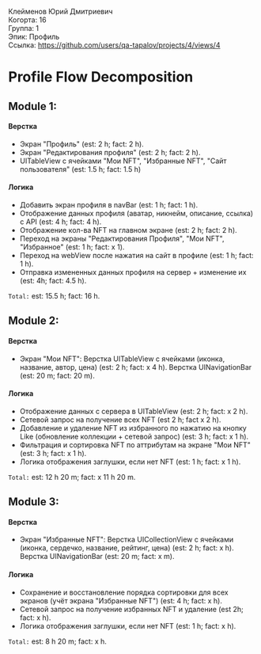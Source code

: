 Клейменов Юрий Дмитриевич 
<br /> Когорта: 16
<br /> Группа: 1
<br /> Эпик: Профиль
<br /> Ссылка: https://github.com/users/qa-tapalov/projects/4/views/4

# Profile Flow Decomposition


## Module 1:

#### Верстка
- Экран "Профиль" (est: 2 h; fact: 2 h).
- Экран "Редактирования профиля" (est: 2 h; fact: 2 h). 
- UITableView с ячейками "Мои NFT", "Избранные NFT", "Сайт пользователя" (est: 1.5 h; fact: 1.5 h)

#### Логика
- Добавить экран профиля в navBar (est: 1 h; fact: 1 h).
- Отображение данных профиля (аватар, никнейм, описание, ссылка) с API (est: 4 h; fact: 4 h).
- Отображение кол-ва NFT на главном экране  (est: 2 h; fact: 2 h).
- Переход на экраны "Редактирования Профиля", "Мои NFT", "Избранное" (est: 1 h; fact: x 1).
- Переход на webView после нажатия на сайт в профиле (est: 1 h; fact: 1 h). 
- Отправка измененных данных профиля на сервер + изменение их (est: 4h; fact: 4.5 h).

     
`Total:` est: 15.5 h; fact: 16 h.


## Module 2:

#### Верстка
- Экран "Мои NFT":
Верстка UITableView с ячейками (иконка, название, автор, цена) (est: 2 h; fact: x 4 h).
Верстка UINavigationBar (est: 20 m; fact: 20 m).

#### Логика
- Отображение данных с сервера в UITableView (est: 2 h; fact: x 2 h).
- Сетевой запрос на получение всех NFT (est 2 h; fact x 2 h).
- Добавление и удаление NFT из избранного по нажатию на кнопку Like (обновление коллекции + сетевой запрос) (est: 3 h; fact: x 1 h). 
- Фильтрация и сортировка NFT по аттрибутам на экране "Мои NFT" (est: 3 h; fact: x 1 h).
- Логика отображения заглушки, если нет NFT (est: 1 h; fact: x 1 h).

`Total:` est: 12 h 20 m; fact: x 11 h 20 m.


## Module 3:

#### Верстка
- Экран "Избранные NFT":
Верстка UICollectionView с ячейками (иконка, сердечко, название, рейтинг, цена) (est: 2 h; fact: x h).
Верстка UINavigationBar (est: 20 m; fact: x m).

#### Логика
- Сохранение и восстановление порядка сортировки для всех экранов (учёт экрана "Избранные NFT") (est: 4 h; fact: x h).
- Сетевой запрос на получение избранных NFT и удаление (est 2h; fact: x h).
- Логика отображения заглушки, если нет NFT (est: 1 h; fact: x h).

`Total:` est: 8 h 20 m; fact: x h.


